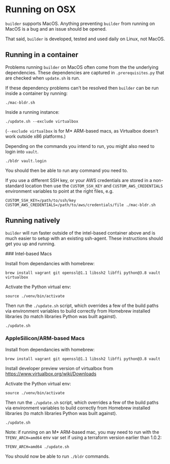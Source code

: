 # Running on OSX

`builder` supports MacOS. Anything preventing `builder` from running on MacOS is a bug and an issue should be opened.

That said, `builder` is developed, tested and used daily on Linux, not MacOS.

## Running in a container

Problems running `builder` on MacOS often come from the the underlying dependencies. These dependencies are captured in `.prerequisites.py` that are checked when `update.sh` is run.

If these dependency problems can't be resolved then `builder` can be run inside a container by running:

    ./mac-bldr.sh

Inside a running instance:

    ./update.sh --exclude virtualbox

(`--exclude virtualbox` is for M* ARM-based macs, as Virtualbox doesn't work outside x86 platforms.)

Depending on the commands you intend to run, you might also need to login into `vault`.

    ./bldr vault.login

You should then be able to run any command you need to.

If you use a different SSH key, or your AWS credentials are stored in a non-standard location then use the
`CUSTOM_SSH_KEY` and `CUSTOM_AWS_CREDENTIALS` environment variables to point at the right files, e.g.

    CUSTOM_SSH_KEY=/path/to/ssh/key CUSTOM_AWS_CREDENTIALS=/path/to/aws/credentials/file ./mac-bldr.sh

## Running natively

`builder` will run faster outside of the intel-based container above and is much easier to setup with an existing
ssh-agent. These instructions should get you up and running.

### Intel-based Macs

Install from dependancies with homebrew:

    brew install vagrant git openssl@1.1 libssh2 libffi python@3.8 vault virtualbox


Activate the Python virtual env:

    source ./venv/bin/activate


Then run the `./update.sh` script, which overrides a few of the build paths via environment variables to build correctly
from Homebrew installed libraries (to match libraries Python was built against).

    ./update.sh


### AppleSilicon/ARM-based Macs

Install from dependancies with homebrew:

    brew install vagrant git openssl@1.1 libssh2 libffi python@3.8 vault


Install developer preview version of virtualbox from https://www.virtualbox.org/wiki/Downloads

Activate the Python virtual env:

    source ./venv/bin/activate


Then run the `./update.sh` script, which overrides a few of the build paths via environment variables to build correctly
from Homebrew installed libraries (to match libraries Python was built against).

    ./update.sh


Note: if running on an M* ARM-based mac, you may need to run with the `TFENV_ARCH=amd64` env var set if using a terraform version earlier than 1.0.2:

    TFENV_ARCH=amd64 ./update.sh


You should now be able to run `./bldr` commands.
